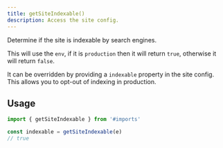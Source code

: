 ```yaml
---
title: getSiteIndexable()
description: Access the site config.
---
```


Determine if the site is indexable by search engines.

This will use the `env`, if it is `production` then it will return `true`, otherwise it will return `false`.

It can be overridden by providing a `indexable` property in the site config. This allows you to
opt-out of indexing in production.

## Usage

```ts
import { getSiteIndexable } from '#imports'

const indexable = getSiteIndexable(e)
// true
```
